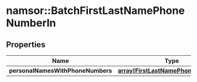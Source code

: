 # namsor::BatchFirstLastNamePhoneNumberIn

## Properties
Name | Type | Description | Notes
------------ | ------------- | ------------- | -------------
**personalNamesWithPhoneNumbers** | [**array[FirstLastNamePhoneNumberIn]**](FirstLastNamePhoneNumberIn.md) |  | [optional] 



